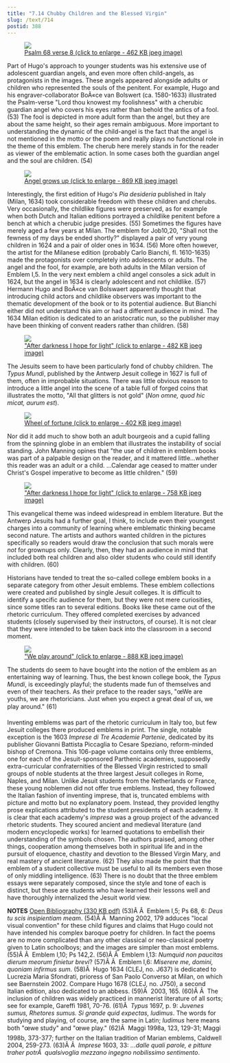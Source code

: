 ```yaml
---
title: "7.14 Chubby Children and the Blessed Virgin"
slug: /text/714
postid: 388
---
```

<p style="text-align: center;"></p>


<figure class="mkdn-figure">
    <a href="/images_full//7.00_Chapter_Seven/HFS_011.03.jpg" class="mkdn-image-link">
    <img class="mkdn-image" src="/images_full//7.00_Chapter_Seven/HFS_011.03.jpg" />
    <figcaption class="mkdn-figcaption">Psalm 68 verse 8 (click to enlarge - 462 KB jpeg image)</figcaption>
    </a>
</figure>

Part of Hugo's approach to younger students was his extensive use of adolescent guardian angels, and even more often child-angels, as protagonists in the images. These angels appeared alongside adults or children who represented the souls of the penitent. For example, Hugo and his engraver-collaborator BoÃ«ce van Bolswert (ca. 1580-1633) illustrated the Psalm-verse "Lord thou knowest my foolishness" with a cherubic guardian angel who covers his eyes rather than behold the antics of a fool. (53) The fool is depicted in more adult form than the angel, but they are about the same height, so their ages remain ambiguous. More important to understanding the dynamic of the child-angel is the fact that the angel is not mentioned in the motto or the poem and really plays no functional role in the theme of this emblem. The cherub here merely stands in for the reader as viewer of the emblematic action. In some cases both the guardian angel and the soul are children. (54)
<p style="text-align: center;"></p>


<figure class="mkdn-figure">
    <a href="/images_full//7.00_Chapter_Seven/HFS_012.04.jpg" class="mkdn-image-link">
    <img class="mkdn-image" src="/images_full//7.00_Chapter_Seven/HFS_012.04.jpg" />
    <figcaption class="mkdn-figcaption">Angel grows up (click to enlarge - 869 KB jpeg image)</figcaption>
    </a>
</figure>

Interestingly, the first edition of Hugo's <em>Pia desideria</em> published in Italy (Milan, 1634) took considerable freedom with these children and cherubs. Very occasionally, the childlike figures were preserved, as for example when both Dutch and Italian editions portrayed a childlike penitent before a bench at which a cherubic judge presides. (55) Sometimes the figures have merely aged a few years at Milan. The emblem for Job10,20, "Shall not the fewness of my days be ended shortly?" displayed a pair of very young children in 1624 and a pair of older ones in 1634. (56) More often however, the artist for the Milanese edition (probably Carlo Bianchi, fl. 1610-1635) made the protagonists over completely into adolescents or adults. The angel and the fool, for example, are both adults in the Milan version of Emblem I,5. In the very next emblem a child angel consoles a sick adult in 1624, but the angel in 1634 is clearly adolescent and not childlike. (57) Hermann Hugo and BoÃ«ce van Bolswaert apparently thought that introducing child actors and childlike observers was important to the thematic development of the book or to its potential audience. But Bianchi either did not understand this aim or had a different audience in mind. The 1634 Milan edition is dedicated to an aristocratic nun, so the publisher may have been thinking of convent readers rather than children. (58)
<p style="text-align: center;"></p>


<figure class="mkdn-figure">
    <a href="/images_full//7.00_Chapter_Seven/HFS_010.07.jpg" class="mkdn-image-link">
    <img class="mkdn-image" src="/images_full//7.00_Chapter_Seven/HFS_010.07.jpg" />
    <figcaption class="mkdn-figcaption">&quot;After darkness I hope for light&quot; (click to enlarge - 482 KB jpeg image)</figcaption>
    </a>
</figure>

The Jesuits seem to have been particularly fond of chubby children. The <em>Typus Mundi</em>, published by the Antwerp Jesuit college in 1627 is full of them, often in improbable situations. There was little obvious reason to introduce a little angel into the scene of a table full of forged coins that illustrates the motto, "All that glitters is not gold" (<em>Non omne, quod hic micat, aurum est</em>).
<p style="text-align: center;"></p>


<figure class="mkdn-figure">
    <a href="/images_full//7.00_Chapter_Seven/HFS_010.06.jpg" class="mkdn-image-link">
    <img class="mkdn-image" src="/images_full//7.00_Chapter_Seven/HFS_010.06.jpg" />
    <figcaption class="mkdn-figcaption">Wheel of fortune (click to enlarge - 402 KB jpeg image)</figcaption>
    </a>
</figure>

Nor did it add much to show both an adult bourgeois and a cupid falling from the spinning globe in an emblem that illustrates the instability of social standing. John Manning opines that "the use of children in emblem books was part of a palpable design on the reader, and it mattered little...whether this reader was an adult or a child. ...Calendar age ceased to matter under Christ's Gospel imperative to become as little children." (59)
<p style="text-align: center;"></p>


<figure class="mkdn-figure">
    <a href="/images_full//7.00_Chapter_Seven/HFS_010.04.jpg" class="mkdn-image-link">
    <img class="mkdn-image" src="/images_full//7.00_Chapter_Seven/HFS_010.04.jpg" />
    <figcaption class="mkdn-figcaption">&quot;After darkness I hope for light&quot; (click to enlarge - 758 KB jpeg image)</figcaption>
    </a>
</figure>

This evangelical theme was indeed widespread in emblem literature. But the Antwerp Jesuits had a further goal, I think, to include even their youngest charges into a community of learning where emblematic thinking became second nature. The artists and authors wanted children in the pictures specifically so readers would draw the conclusion that such morals were <em>not</em> for grownups only. Clearly, then, they had an audience in mind that included both real children and also older students who could still identify with children. (60)

Historians have tended to treat the so-called college emblem books in a separate category from other Jesuit emblems. These emblem collections were created and published by single Jesuit colleges. It is difficult to identify a specific audience for them, but they were not mere curiosities, since some titles ran to several editions. Books like these came out of the rhetoric curriculum. They offered completed exercises by advanced students (closely supervised by their instructors, of course). It is not clear that they were intended to be taken back into the classroom in a second moment.
<p style="text-align: center;"></p>


<figure class="mkdn-figure">
    <a href="/images_full//7.00_Chapter_Seven/HFS_010.05.jpg" class="mkdn-image-link">
    <img class="mkdn-image" src="/images_full//7.00_Chapter_Seven/HFS_010.05.jpg" />
    <figcaption class="mkdn-figcaption">&quot;We play around&quot; (click to enlarge - 888 KB jpeg image)</figcaption>
    </a>
</figure>

The students do seem to have bought into the notion of the emblem as an entertaining way of learning. Thus, the best known college book, the <em>Typus Mundi</em>, is exceedingly playful; the students made fun of themselves and even of their teachers. As their preface to the reader says, "œWe are youths, we are rhetoricians. Just when you expect a great deal of us, we play around." (61)

Inventing emblems was part of the rhetoric curriculum in Italy too, but few Jesuit colleges there produced emblems in print. The single, notable exception is the 1603 <em>Imprese di Tre Academie Partenie</em>, dedicated by its publisher Giovanni Battista Piccaglia to Cesare Speziano, reform-minded bishop of Cremona. This 106-page volume contains only three emblems, one for each of the Jesuit-sponsored Parthenic academies, supposedly extra-curricular confraternities of the Blessed Virgin restricted to small groups of noble students at the three largest Jesuit colleges in Rome, Naples, and Milan. Unlike Jesuit students from the Netherlands or France, these young noblemen did not offer true emblems. Instead, they followed the Italian fashion of inventing imprese, that is, truncated emblems with picture and motto but no explanatory poem. Instead, they provided lengthy prose explications attributed to the student presidents of each academy. It is clear that each academy's <em>impresa</em> was a group project of the advanced rhetoric students. They scoured ancient and medieval literature (and modern encyclopedic works) for learned quotations to embellish their understanding of the symbols chosen. The authors praised, among other things, cooperation among themselves both in spiritual life and in the pursuit of eloquence, chastity and devotion to the Blessed Virgin Mary, and real mastery of ancient literature. (62) They also made the point that the emblem of a student collective must be useful to all its members even those of only middling intelligence. (63) There is no doubt that the three emblem essays were separately composed, since the style and tone of each is distinct, but these are students who have learned their lessons well and have thoroughly internalized the Jesuit world view.

<strong>NOTES</strong>
<a href="http://www.humanismforsale.org/bibliography.pdf" target="new">Open Bibliography (330 KB pdf)</a>
(53)Â Â  Emblem I,5; Ps 68, 6: <em>Deus tu scis insipientiam meam</em>.
(54)Â Â  Manning 2002, 179 adduces "local visual convention" for these child figures and claims that Hugo could not have intended his complex baroque poetry for children. In fact the poems are no more complicated than any other classical or neo-classical poetry given to Latin schoolboys; and the images are simpler than most emblems.
(55)Â Â  Emblem I,10; Ps 142,2.
(56)Â Â  Emblem I,13: <em>Numquid non paucitas dierum meorum finietur brevi</em>?
(57)Â Â  Emblem I,6: <em>Miserere me, domini, quoniam infirmus sum</em>.
(58)Â  Hugo 1634 (CLEJ, no. J637) is dedicated to Lucrezia Maria Sfondrati, prioress of San Paolo Converso at Milan, on which see Baernstein 2002. Compare Hugo 1678 (CLEJ, no. J750), a second Italian edition, also dedicated to an abbess.
(59)Â  2003, 165.
(60)Â Â  The inclusion of children was widely practiced in mannerist literature of all sorts; see for example, Gareffi 1981, 70-76.
(61)Â  <em>Typus</em> 1697, p. 9: <em>Juvenes sumus, Rhetores sumus. Si grande quid expectas, ludimus</em>. The words for studying and playing, of course, are the same in Latin; <em>ludimus</em> here means both "œwe study" and "œwe play."
(62)Â  Maggi 1998a, 123, 129-31; Maggi 1998b, 373-377; further on the Italian tradition of Marian emblems, Caldwell 2004, 259-273.
(63)Â Â  <em>Imprese</em> 1603, 33: <em>...dalle quali parole, e pitture traher potrÃ  qualsivoglia mezzano ingegno nobilissimo sentimento</em>.
